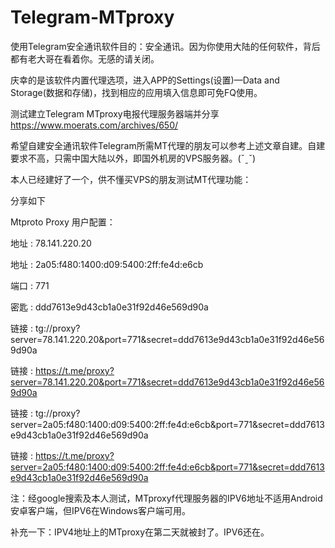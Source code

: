 # Telegram-MTproxy

使用Telegram安全通讯软件目的：安全通讯。因为你使用大陆的任何软件，背后都有老大哥在看着你。无感的请关闭。

庆幸的是该软件内置代理选项，进入APP的Settings(设置)—Data and Storage(数据和存储)，找到相应的应用填入信息即可免FQ使用。

测试建立Telegram MTproxy电报代理服务器端并分享
https://www.moerats.com/archives/650/

希望自建安全通讯软件Telegram所需MT代理的朋友可以参考上述文章自建。自建要求不高，只需中国大陆以外，即国外机房的VPS服务器。(ˇˍˇ) 

本人已经建好了一个，供不懂买VPS的朋友测试MT代理功能：

分享如下

Mtproto Proxy 用户配置：

 地址   : 78.141.220.20
 
 地址   : 2a05:f480:1400:d09:5400:2ff:fe4d:e6cb
 
 端口   : 771
 
 密匙   : ddd7613e9d43cb1a0e31f92d46e569d90a
 
 链接   : tg://proxy?server=78.141.220.20&port=771&secret=ddd7613e9d43cb1a0e31f92d46e569d90a
 
 链接   : https://t.me/proxy?server=78.141.220.20&port=771&secret=ddd7613e9d43cb1a0e31f92d46e569d90a
 
 链接   : tg://proxy?server=2a05:f480:1400:d09:5400:2ff:fe4d:e6cb&port=771&secret=ddd7613e9d43cb1a0e31f92d46e569d90a
 
 链接   : https://t.me/proxy?server=2a05:f480:1400:d09:5400:2ff:fe4d:e6cb&port=771&secret=ddd7613e9d43cb1a0e31f92d46e569d90a
 
 注：经google搜索及本人测试，MTproxyf代理服务器的IPV6地址不适用Android安卓客户端，但IPV6在Windows客户端可用。

补充一下：IPV4地址上的MTproxy在第二天就被封了。IPV6还在。
